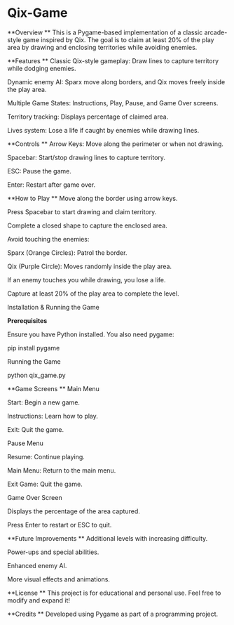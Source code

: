 # Qix-Game
**Overview
**
This is a Pygame-based implementation of a classic arcade-style game inspired by Qix. The goal is to claim at least 20% of the play area by drawing and enclosing territories while avoiding enemies.

**Features
**
Classic Qix-style gameplay: Draw lines to capture territory while dodging enemies.

Dynamic enemy AI: Sparx move along borders, and Qix moves freely inside the play area.

Multiple Game States: Instructions, Play, Pause, and Game Over screens.

Territory tracking: Displays percentage of claimed area.

Lives system: Lose a life if caught by enemies while drawing lines.

**Controls
**
Arrow Keys: Move along the perimeter or when not drawing.

Spacebar: Start/stop drawing lines to capture territory.

ESC: Pause the game.

Enter: Restart after game over.

**How to Play
**
Move along the border using arrow keys.

Press Spacebar to start drawing and claim territory.

Complete a closed shape to capture the enclosed area.

Avoid touching the enemies:

Sparx (Orange Circles): Patrol the border.

Qix (Purple Circle): Moves randomly inside the play area.

If an enemy touches you while drawing, you lose a life.

Capture at least 20% of the play area to complete the level.

Installation & Running the Game

**Prerequisites**

Ensure you have Python installed. You also need pygame:

pip install pygame

Running the Game

python qix_game.py

**Game Screens
**
Main Menu

Start: Begin a new game.

Instructions: Learn how to play.

Exit: Quit the game.

Pause Menu

Resume: Continue playing.

Main Menu: Return to the main menu.

Exit Game: Quit the game.

Game Over Screen

Displays the percentage of the area captured.

Press Enter to restart or ESC to quit.

**Future Improvements
**
Additional levels with increasing difficulty.

Power-ups and special abilities.

Enhanced enemy AI.

More visual effects and animations.

**License
**
This project is for educational and personal use. Feel free to modify and expand it!

**Credits
**
Developed using Pygame as part of a programming project.
